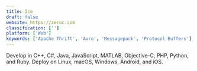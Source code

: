 ```yaml
---
title: Ice
draft: false 
website: https://zeroc.com
classification: ['']
platform: ['Web']
keywords: ['Apache Thrift', 'Avro', 'Messagepack', 'Protocol Buffers']
---
```

Develop in C++, C#, Java, JavaScript, MATLAB, Objective-C, PHP, Python, and Ruby. Deploy on Linux, macOS, Windows, Android, and iOS.